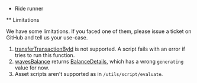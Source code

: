 * Ride runner

** Limitations

We have some limitations. If you faced one of them, please issue a ticket on GitHub and tell us your use-case.

1. [transferTransactionById](https://docs.waves.tech/en/ride/functions/built-in-functions/blockchain-functions#transfertransactionbyid)
   is not supported. A script fails with an error if tries to run this function.
2. [wavesBalance](https://docs.waves.tech/en/ride/functions/built-in-functions/blockchain-functions#wavesbalance)
   returns [BalanceDetails](https://docs.waves.tech/en/ride/structures/common-structures/balance-details), which has a
   wrong `generating` value for now.
3. Asset scripts aren't supported as in `/utils/script/evaluate`. 
 